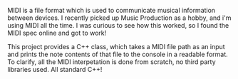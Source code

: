 MIDI is a file format which is used to communicate musical information between devices. I recently picked 
up Music Production as a hobby, and i'm using MIDI all the time. I was curious to see how this worked, so 
I found the MIDI spec online and got to work!

This project provides a C++ class, which takes a MIDI file path as an input and prints the note contents
of that file to the console in a readable format. To clarify, all the MIDI interpetation is done from 
scratch, no third party libraries used. All standard C++! 
